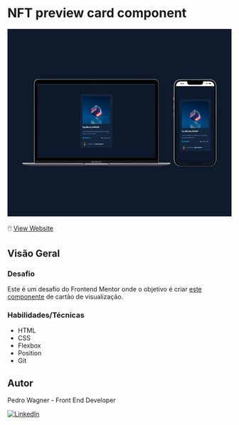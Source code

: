 # NFT preview card component
![](./src/images/mockup.png)

🖱️ [View Website](https://your-live-site-url.com)

## Visão Geral

### Desafio

Este é um desafio do Frontend Mentor onde o objetivo é criar [este componente](https://www.frontendmentor.io/challenges/nft-preview-card-component-SbdUL_w0U) de cartão de visualização.

### Habilidades/Técnicas

- HTML
- CSS
- Flexbox
- Position
- Git

## Autor

Pedro Wagner - Front End Developer

[![LinkedIn](https://img.shields.io/badge/LinkedIn-Perfil-blue?style=flat&logo=linkedin&logoColor=white)](https://www.linkedin.com/in/pedrowagnerdev/)
